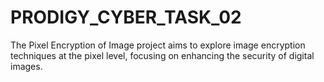 # PRODIGY_CYBER_TASK_02
The Pixel Encryption of Image project aims to explore image encryption techniques at the pixel level, focusing on enhancing the security of digital images.
